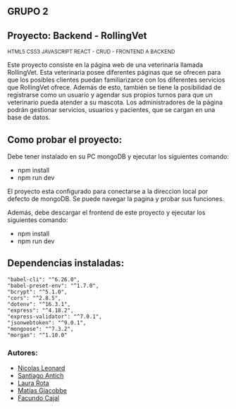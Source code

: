 ## GRUPO 2
## Proyecto: Backend - RollingVet
<sub>HTML5 CSS3 JAVASCRIPT REACT - CRUD - FRONTEND A BACKEND</sub>

Este proyecto consiste en la página web de una veterinaria llamada RollingVet. Esta veterinaria posee diferentes páginas que se ofrecen para que los posibles clientes puedan familiarizarce con los diferentes servicios que RollingVet ofrece. Además de esto, también se tiene la posibilidad de registrarse como un usuario y agendar sus propios turnos para que un veterinario pueda atender a su mascota. Los administradores de la página podrán gestionar servicios, usuarios y pacientes, que se cargan en una base de datos.

## Como probar el proyecto:
Debe tener instalado en su PC mongoDB y ejecutar los siguientes comando:

- npm install
- npm run dev

El proyecto esta configurado para conectarse a la direccion local por defecto de mongoDB. Se puede navegar la pagina y probar sus funciones.

Además, debe descargar el frontend de este proyecto y ejecutar los siguientes comando:

- npm install
- npm run dev

## Dependencias instaladas:

    "babel-cli": "^6.26.0",
    "babel-preset-env": "^1.7.0",
    "bcrypt": "^5.1.0",
    "cors": "^2.8.5",
    "dotenv": "^16.3.1",
    "express": "^4.18.2",
    "express-validator": "^7.0.1",
    "jsonwebtoken": "^9.0.1",
    "mongoose": "^7.3.2",
    "morgan": "^1.10.0"

### Autores:

* [Nicolas Leonard](https://github.com/nicoleonard)
* [Santiago Antich](https://github.com/antich98)
* [Laura Rota](https://github.com/RLauraS)
* [Matías Giacobbe](https://github.com/MtAgia)
* [Facundo Cajal](https://github.com/FacundoCajal199)